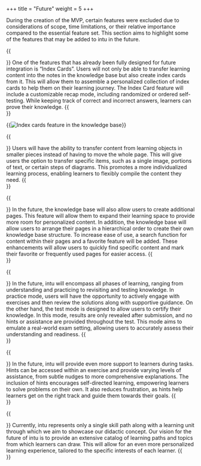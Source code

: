 +++
title = "Future"
weight = 5
+++

During the creation of the MVP, certain features were excluded due to considerations of scope, time limitations, or their relative importance compared to the essential feature set. This section aims to highlight some of the features that may be added to intu in the future.

{{<section title="Index Cards">}}
One of the features that has already been fully designed for future integration is “Index Cards”. Users will not only be able to transfer learning content into the notes in the knowledge base but also create index cards from it. This will allow them to assemble a personalized collection of index cards to help them on their learning journey. The Index Card feature will include a customizable recap mode, including randomized or ordered self-testing. While keeping track of correct and incorrect answers, learners can prove their knowledge.
{{</section>}}

{{<image src="index-cards.png" caption="Index cards feature in the knowledge base" alt="Index cards feature in the knowledge base">}}

{{<section title="Content Transfer">}}
Users will have the ability to transfer content from learning objects in smaller pieces instead of having to move the whole page. This will give users the option to transfer specific items, such as a single image, portions of text, or certain steps of diagrams. This promotes a more individualized learning process, enabling learners to flexibly compile the content they need.
{{</section>}}

{{<section title="Enhancement of the Knowledge Base">}} 
In the future, the knowledge base will also allow users to create additional pages. This feature will allow them to expand their learning space to provide more room for personalized content. In addition, the knowledge base will allow users to arrange their pages in a hierarchical order to create their own knowledge base structure.
To increase ease of use, a search function for content within their pages and a favorite feature will be added. These enhancements will allow users to quickly find specific content and mark their favorite or frequently used pages for easier access.
{{</section>}}

{{<section title="Practice and Test Mode">}} 
In the future, intu will encompass all phases of learning, ranging from understanding and practicing to revisiting and testing knowledge.
In practice mode, users will have the opportunity to actively engage with exercises and then review the solutions along with supportive guidance. 
On the other hand, the test mode is designed to allow users to certify their knowledge. 
In this mode, results are only revealed after submission, and no hints or assistance are provided throughout the test. This mode aims to emulate a real-world exam setting, allowing users to accurately assess their understanding and readiness.
{{</section>}}

{{<section title="Hints">}} 
In the future, intu will provide even more support to learners during tasks. Hints can be accessed within an exercise and provide varying levels of assistance, from subtle nudges to more comprehensive explanations. The inclusion of hints encourages self-directed learning, empowering learners to solve problems on their own. It also reduces frustration, as hints help learners get on the right track and guide them towards their goals.
{{</section>}}

{{<section title="Expanded Learning Offers">}} 
Currently, intu represents only a single skill path along with a learning unit through which we aim to showcase our didactic concept. Our vision for the future of intu is to provide an extensive catalog of learning paths and topics from which learners can draw. This will allow for an even more personalized learning experience, tailored to the specific interests of each learner.
{{</section>}}


